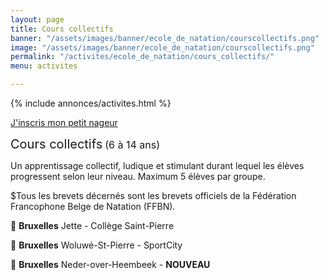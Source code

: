 ```yaml
---
layout: page
title: Cours collectifs
banner: "/assets/images/banner/ecole_de_natation/courscollectifs.png"
image: "/assets/images/banner/ecole_de_natation/courscollectifs.png"
permalink: "/activites/ecole_de_natation/cours_collectifs/"
menu: activites

---
```

{% include annonces/activites.html %}

<div class="d-flex justify-content-center mb-3">
<a href="https://www12.iclub.be/myiclub3_CFS_register.asp?ClubID=559&LG=FR&Categorie=5" class="btn btn-info-filled" target="_blank">J'inscris mon petit nageur</a>
</div>

<span style="font-size:20px;">Cours collectifs</span> <span style="font-size:16px">(6 à 14 ans)</span>

Un apprentissage collectif, ludique et stimulant durant lequel les élèves progressent selon leur niveau. Maximum 5 élèves par groupe.

$Tous les brevets décernés sont les brevets officiels de la Fédération Francophone Belge de Natation (FFBN). 

📍 **Bruxelles** Jette - Collège Saint-Pierre

📍 **Bruxelles** Woluwé-St-Pierre - SportCity

📍 **Bruxelles** Neder-over-Heembeek - **NOUVEAU**